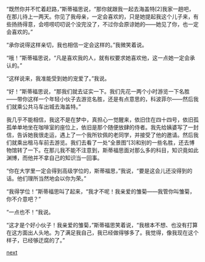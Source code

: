 
“既然你并不忙着赶路，”斯蒂福思说，“那你就跟我一起去海盖特[2]我家一趟吧，在那儿待上一两天。你见了我母亲，一定会喜欢的，只是她提起我这个儿子来，有些扬扬得意，会唠唠叨叨说个没完没了，不过你会原谅她的——她见了你，也一定会喜欢的。”

“承你说得这样亲切，我也相信一定会这样的。”我微笑着说。

“哦！”斯蒂福思说，“凡是喜欢我的人，就有权要求她喜欢他，这一点她一定会承认的。”

“这样说来，我准能受到她的宠爱了。”我说。

“好！”斯蒂福思说，“那我们就去证实一下。我们先花一两个小时游览一下名胜——带你这样一个年轻小伙子去游览名胜，还是有点意思的，科波菲尔——然后我们就乘公共马车出城去海盖特。”

我几乎不能相信，我这不是在梦中，真担心一觉醒来，依旧住在四十四号，依旧孤孤单单地坐在咖啡室的座位上，依旧是那个随便放肆的侍者。我先给姨婆写了一封信，告诉她我很走运，遇上了一个我所钦佩的老同学，并接受了他的邀请。然后我们就乘出租马车前去游览。我们去看了一处“全景图”[3]和别的一些名胜，还去博物馆转了一下。在那儿我不能不注意到，斯蒂福思面对那么多的科目，知识竟如此渊博，而他并不拿自己的知识当一回事。

“你在大学里一定会得到高级学位的，斯蒂福思，”我说，“要是这会儿还没得到的话。他们理所当然地会以你为荣。”

“我得学位！”斯蒂福思叫了起来，“我才不呢！我亲爱的雏菊——我管你叫雏菊，你不介意吧？”

“一点也不！”我说。

“这才是个好小伙子！我亲爱的雏菊，”斯蒂福思笑着说，“我根本不想、也没有打算在这方面出人头地。为了满足我自己，我已经做得够多了。我觉得，像我现在这个样子，已经够迂腐的了。”

[next](page262.md)